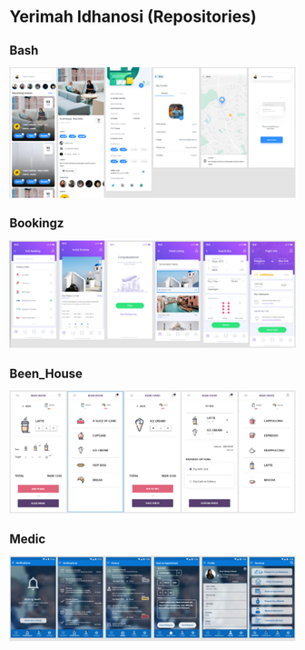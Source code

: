 # Yerimah Idhanosi (Repositories)

## Bash
![alt text](https://github.com/idee24/github.io/blob/master/preview_images/bash.PNG)

## Bookingz
![alt text](https://github.com/idee24/github.io/blob/master/preview_images/bookingz.PNG)

## Been_House
![alt text](https://github.com/idee24/github.io/blob/master/preview_images/been_house.PNG)

## Medic
![alt text](https://github.com/idee24/github.io/blob/master/preview_images/medic.PNG)
